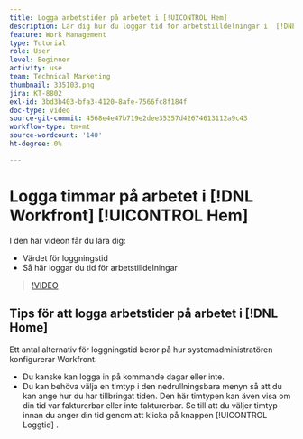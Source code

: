 ```yaml
---
title: Logga arbetstider på arbetet i [!UICONTROL Hem]
description: Lär dig hur du loggar tid för arbetstilldelningar i  [!DNL &#x200B; Workfront]. Förstå varför loggningstid kan behövas i din organisation.
feature: Work Management
type: Tutorial
role: User
level: Beginner
activity: use
team: Technical Marketing
thumbnail: 335103.png
jira: KT-8802
exl-id: 3bd3b403-bfa3-4120-8afe-7566fc8f184f
doc-type: video
source-git-commit: 4568e4e47b719e2dee35357d42674613112a9c43
workflow-type: tm+mt
source-wordcount: '140'
ht-degree: 0%

---
```


# Logga timmar på arbetet i [!DNL Workfront] [!UICONTROL Hem]

I den här videon får du lära dig:

* Värdet för loggningstid
* Så här loggar du tid för arbetstilldelningar

>[!VIDEO](https://video.tv.adobe.com/v/3438602/?quality=12&learn=on&enablevpops&captions=swe)

## Tips för att logga arbetstider på arbetet i [!DNL Home]

Ett antal alternativ för loggningstid beror på hur systemadministratören konfigurerar Workfront.

* Du kanske kan logga in på kommande dagar eller inte.
* Du kan behöva välja en timtyp i den nedrullningsbara menyn så att du kan ange hur du har tillbringat tiden. Den här timtypen kan även visa om din tid var fakturerbar eller inte fakturerbar. Se till att du väljer timtyp innan du anger din tid genom att klicka på knappen [!UICONTROL Loggtid] .

<!--
learn more URLs
-->

